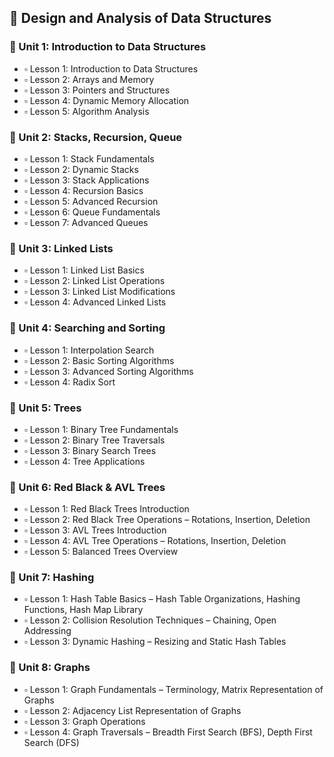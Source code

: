 ## 📘 Design and Analysis of Data Structures

### 🔹 Unit 1: Introduction to Data Structures
- ▫️ Lesson 1: Introduction to Data Structures
- ▫️ Lesson 2: Arrays and Memory
- ▫️ Lesson 3: Pointers and Structures
- ▫️ Lesson 4: Dynamic Memory Allocation
- ▫️ Lesson 5: Algorithm Analysis

### 🔹 Unit 2: Stacks, Recursion, Queue
- ▫️ Lesson 1: Stack Fundamentals
- ▫️ Lesson 2: Dynamic Stacks
- ▫️ Lesson 3: Stack Applications
- ▫️ Lesson 4: Recursion Basics
- ▫️ Lesson 5: Advanced Recursion
- ▫️ Lesson 6: Queue Fundamentals
- ▫️ Lesson 7: Advanced Queues

### 🔹 Unit 3: Linked Lists
- ▫️ Lesson 1: Linked List Basics
- ▫️ Lesson 2: Linked List Operations
- ▫️ Lesson 3: Linked List Modifications
- ▫️ Lesson 4: Advanced Linked Lists

### 🔹 Unit 4: Searching and Sorting
- ▫️ Lesson 1: Interpolation Search
- ▫️ Lesson 2: Basic Sorting Algorithms
- ▫️ Lesson 3: Advanced Sorting Algorithms
- ▫️ Lesson 4: Radix Sort

### 🔹 Unit 5: Trees
- ▫️ Lesson 1: Binary Tree Fundamentals
- ▫️ Lesson 2: Binary Tree Traversals
- ▫️ Lesson 3: Binary Search Trees
- ▫️ Lesson 4: Tree Applications

### 🔹 Unit 6: Red Black & AVL Trees
- ▫️ Lesson 1: Red Black Trees Introduction
- ▫️ Lesson 2: Red Black Tree Operations – Rotations, Insertion, Deletion
- ▫️ Lesson 3: AVL Trees Introduction
- ▫️ Lesson 4: AVL Tree Operations – Rotations, Insertion, Deletion
- ▫️ Lesson 5: Balanced Trees Overview

### 🔹 Unit 7: Hashing
- ▫️ Lesson 1: Hash Table Basics – Hash Table Organizations, Hashing Functions, Hash Map Library
- ▫️ Lesson 2: Collision Resolution Techniques – Chaining, Open Addressing
- ▫️ Lesson 3: Dynamic Hashing – Resizing and Static Hash Tables

### 🔹 Unit 8: Graphs
- ▫️ Lesson 1: Graph Fundamentals – Terminology, Matrix Representation of Graphs
- ▫️ Lesson 2: Adjacency List Representation of Graphs
- ▫️ Lesson 3: Graph Operations
- ▫️ Lesson 4: Graph Traversals – Breadth First Search (BFS), Depth First Search (DFS)
